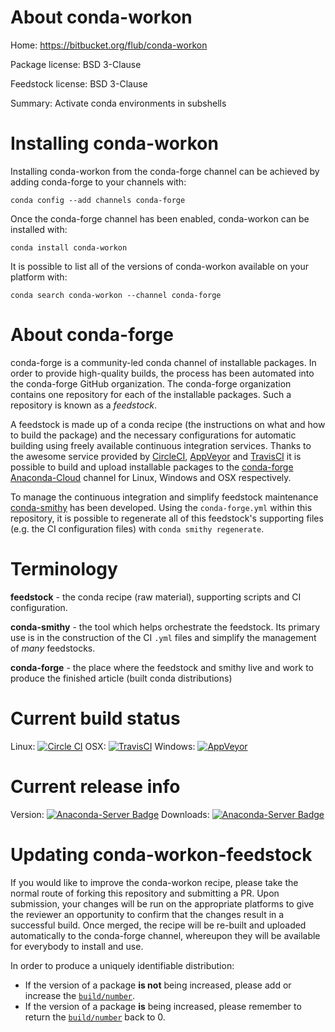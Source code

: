 About conda-workon
==================

Home: https://bitbucket.org/flub/conda-workon

Package license: BSD 3-Clause

Feedstock license: BSD 3-Clause

Summary: Activate conda environments in subshells



Installing conda-workon
=======================

Installing conda-workon from the conda-forge channel can be achieved by adding conda-forge to your channels with:

```
conda config --add channels conda-forge
```

Once the conda-forge channel has been enabled, conda-workon can be installed with:

```
conda install conda-workon
```

It is possible to list all of the versions of conda-workon available on your platform with:

```
conda search conda-workon --channel conda-forge
```


About conda-forge
=================

conda-forge is a community-led conda channel of installable packages.
In order to provide high-quality builds, the process has been automated into the
conda-forge GitHub organization. The conda-forge organization contains one repository
for each of the installable packages. Such a repository is known as a *feedstock*.

A feedstock is made up of a conda recipe (the instructions on what and how to build
the package) and the necessary configurations for automatic building using freely
available continuous integration services. Thanks to the awesome service provided by
[CircleCI](https://circleci.com/), [AppVeyor](http://www.appveyor.com/)
and [TravisCI](https://travis-ci.org/) it is possible to build and upload installable
packages to the [conda-forge](https://anaconda.org/conda-forge)
[Anaconda-Cloud](http://docs.anaconda.org/) channel for Linux, Windows and OSX respectively.

To manage the continuous integration and simplify feedstock maintenance
[conda-smithy](http://github.com/conda-forge/conda-smithy) has been developed.
Using the ``conda-forge.yml`` within this repository, it is possible to regenerate all of
this feedstock's supporting files (e.g. the CI configuration files) with ``conda smithy regenerate``.


Terminology
===========

**feedstock** - the conda recipe (raw material), supporting scripts and CI configuration.

**conda-smithy** - the tool which helps orchestrate the feedstock.
                   Its primary use is in the construction of the CI ``.yml`` files
                   and simplify the management of *many* feedstocks.

**conda-forge** - the place where the feedstock and smithy live and work to
                  produce the finished article (built conda distributions)

Current build status
====================

Linux: [![Circle CI](https://circleci.com/gh/conda-forge/conda-workon-feedstock.svg?style=svg)](https://circleci.com/gh/conda-forge/conda-workon-feedstock)
OSX: [![TravisCI](https://travis-ci.org/conda-forge/conda-workon-feedstock.svg?branch=master)](https://travis-ci.org/conda-forge/conda-workon-feedstock)
Windows: [![AppVeyor](https://ci.appveyor.com/api/projects/status/github/conda-forge/conda-workon-feedstock?svg=True)](https://ci.appveyor.com/project/conda-forge/conda-workon-feedstock/branch/master)

Current release info
====================
Version: [![Anaconda-Server Badge](https://anaconda.org/conda-forge/conda-workon/badges/version.svg)](https://anaconda.org/conda-forge/conda-workon)
Downloads: [![Anaconda-Server Badge](https://anaconda.org/conda-forge/conda-workon/badges/downloads.svg)](https://anaconda.org/conda-forge/conda-workon)


Updating conda-workon-feedstock
===============================

If you would like to improve the conda-workon recipe, please take the normal
route of forking this repository and submitting a PR. Upon submission, your changes will
be run on the appropriate platforms to give the reviewer an opportunity to confirm that the
changes result in a successful build. Once merged, the recipe will be re-built and uploaded
automatically to the conda-forge channel, whereupon they will be available for everybody to
install and use.

In order to produce a uniquely identifiable distribution:
 * If the version of a package **is not** being increased, please add or increase
   the [``build/number``](http://conda.pydata.org/docs/building/meta-yaml.html#build-number-and-string).
 * If the version of a package **is** being increased, please remember to return
   the [``build/number``](http://conda.pydata.org/docs/building/meta-yaml.html#build-number-and-string)
   back to 0.
